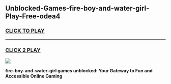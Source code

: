 
## Unblocked-Games-fire-boy-and-water-girl-Play-Free-odea4
<h3>
<a href="https://premium76.site?title=fire-boy-and-water-girl&ref=10A">CLICK TO PLAY</a></h3>
<hr>

<h3>
<a href="https://premium76.site?title=fire-boy-and-water-girl&ref=10A">CLICK 2 PLAY</a>
  
</h3>

<a href="https://premium76.site?title=fire-boy-and-water-girl&ref=10A"><img src="https://clearcache.store/games.png"></a>


**fire-boy-and-water-girl games unblocked: Your Gateway to Fun and Accessible Online Gaming**
